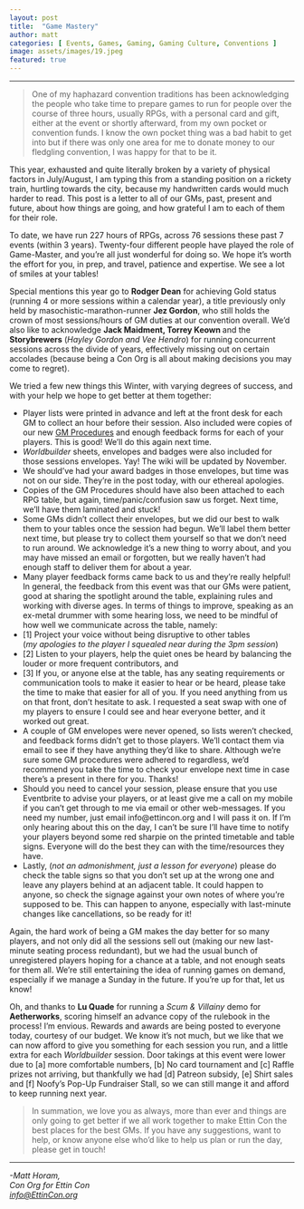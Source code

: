 ```yaml
---
layout: post
title:  "Game Mastery"
author: matt
categories: [ Events, Games, Gaming, Gaming Culture, Conventions ]
image: assets/images/19.jpeg
featured: true
---
```


<section name="ddb0" class="section section--body section--first"><div class="section-divider"><hr class="section-divider"></div><div class="section-content"><div class="section-inner sectionLayout--insetColumn"><blockquote name="d7f0" id="d7f0" class="graf graf--blockquote graf-after--h3">One of my haphazard convention traditions has been acknowledging the people who take time to prepare games to run for people over the course of three hours, usually RPGs, with a personal card and gift, either at the event or shortly afterward, from my own pocket or convention funds. I know the own pocket thing was a bad habit to get into but if there was only one area for me to donate money to our fledgling convention, I was happy for that to be it.</blockquote>

<p name="b86f" id="b86f" class="graf graf--p graf-after--figure">This year, exhausted and quite literally broken by a variety of physical factors in July/August, I am typing this from a standing position on a rickety train, hurtling towards the city, because my handwritten cards would much harder to read. This post is a letter to all of our GMs, past, present and future, about how things are going, and how grateful I am to each of them for their role.</p><p name="ab1e" id="ab1e" class="graf graf--p graf-after--p">To date, we have run 227 hours of RPGs, across 76 sessions these past 7 events (within 3 years). Twenty-four different people have played the role of Game-Master, and you’re all just wonderful for doing so. We hope it’s worth the effort for you, in prep, and travel, patience and expertise. We see a lot of smiles at your tables!</p><p name="8a91" id="8a91" class="graf graf--p graf-after--p">Special mentions this year go to <strong class="markup--strong markup--p-strong">Rodger Dean</strong> for achieving Gold status (running 4 or more sessions within a calendar year), a title previously only held by masochistic-marathon-runner <strong class="markup--strong markup--p-strong">Jez Gordon</strong>, who still holds the crown of most sessions/hours of GM duties at our convention overall. We’d also like to acknowledge <strong class="markup--strong markup--p-strong">Jack Maidment, Torrey Keown </strong>and the <strong class="markup--strong markup--p-strong">Storybrewers</strong> (<em class="markup--em markup--p-em">Hayley Gordon and Vee Hendro</em>) for running concurrent sessions across the divide of years, effectively missing out on certain accolades (because being a Con Org is all about making decisions you may come to regret).</p><p name="174c" id="174c" class="graf graf--p graf-after--p">We tried a few new things this Winter, with varying degrees of success, and with your help we hope to get better at them together:</p><ul class="postList"><li name="03e2" id="03e2" class="graf graf--li graf-after--p">Player lists were printed in advance and left at the front desk for each GM to collect an hour before their session. Also included were copies of our new <a href="https://EttinCon.org/GM" data-href="https://EttinCon.org/GM" class="markup--anchor markup--li-anchor" rel="noopener" target="_blank">GM Procedures</a> and enough feedback forms for each of your players. This is good! We’ll do this again next time.</li><li name="ac42" id="ac42" class="graf graf--li graf-after--li"><em class="markup--em markup--li-em">Worldbuilder</em> sheets, envelopes and badges were also included for those sessions envelopes. Yay! The wiki will be updated by November.</li><li name="abb7" id="abb7" class="graf graf--li graf-after--li">We should’ve had your award badges in those envelopes, but time was not on our side. They’re in the post today, with our ethereal apologies.</li><li name="d7af" id="d7af" class="graf graf--li graf-after--li">Copies of the GM Procedures should have also been attached to each RPG table, but again, time/panic/confusion saw us forget. Next time, we’ll have them laminated and stuck!</li><li name="1101" id="1101" class="graf graf--li graf-after--li">Some GMs didn’t collect their envelopes, but we did our best to walk them to your tables once the session had begun. We’ll label them better next time, but please try to collect them yourself so that we don’t need to run around. We acknowledge it’s a new thing to worry about, and you may have missed an email or forgotten, but we really haven’t had enough staff to deliver them for about a year.</li><li name="ef25" id="ef25" class="graf graf--li graf-after--li">Many player feedback forms came back to us and they’re really helpful! In general, the feedback from this event was that our GMs were patient, good at sharing the spotlight around the table, explaining rules and working with diverse ages. In terms of things to improve, speaking as an ex-metal drummer with some hearing loss, we need to be mindful of how well we communicate across the table, namely:</li><li name="0011" id="0011" class="graf graf--li graf-after--li">[1] Project your voice without being disruptive to other tables<br>(<em class="markup--em markup--li-em">my apologies to the player I squealed near during the 3pm session</em>)</li><li name="7cb3" id="7cb3" class="graf graf--li graf-after--li">[2] Listen to your players, help the quiet ones be heard by balancing the louder or more frequent contributors, and</li><li name="fc9a" id="fc9a" class="graf graf--li graf-after--li">[3] If you, or anyone else at the table, has any seating requirements or communication tools to make it easier to hear or be heard, please take the time to make that easier for all of you. If you need anything from us on that front, don’t hesitate to ask. I requested a seat swap with one of my players to ensure I could see and hear everyone better, and it worked out great.</li><li name="103c" id="103c" class="graf graf--li graf-after--li">A couple of GM envelopes were never opened, so lists weren’t checked, and feedback forms didn’t get to those players. We’ll contact them via email to see if they have anything they’d like to share. Although we’re sure some GM procedures were adhered to regardless, we’d recommend you take the time to check your envelope next time in case there’s a present in there for you. Thanks!</li><li name="2367" id="2367" class="graf graf--li graf-after--li">Should you need to cancel your session, please ensure that you use Eventbrite to advise your players, or at least give me a call on my mobile if you can’t get through to me via email or other web-messages. If you need my number, just email info@ettincon.org and I will pass it on. If I’m only hearing about this on the day, I can’t be sure I’ll have time to notify your players beyond some red sharpie on the printed timetable and table signs. Everyone will do the best they can with the time/resources they have.</li><li name="f543" id="f543" class="graf graf--li graf-after--li">Lastly, (<em class="markup--em markup--li-em">not an admonishment, just a lesson for everyone</em>) please do check the table signs so that you don’t set up at the wrong one and leave any players behind at an adjacent table. It could happen to anyone, so check the signage against your own notes of where you’re supposed to be. This can happen to anyone, especially with last-minute changes like cancellations, so be ready for it!</li></ul><p name="7fb6" id="7fb6" class="graf graf--p graf-after--li">Again, the hard work of being a GM makes the day better for so many players, and not only did all the sessions sell out (making our new last-minute seating process redundant), but we had the usual bunch of unregistered players hoping for a chance at a table, and not enough seats for them all. We’re still entertaining the idea of running games on demand, especially if we manage a Sunday in the future. If you’re up for that, let us know!</p><p name="130b" id="130b" class="graf graf--p graf-after--p">Oh, and thanks to <strong class="markup--strong markup--p-strong">Lu Quade</strong> for running a <em class="markup--em markup--p-em">Scum &amp; Villainy</em> demo for <strong class="markup--strong markup--p-strong">Aetherworks</strong>, scoring himself an advance copy of the rulebook in the process! I’m envious. Rewards and awards are being posted to everyone today, courtesy of our budget. We know it’s not much, but we like that we can now afford to give you something for each session you run, and a little extra for each <em class="markup--em markup--p-em">Worldbuilder</em> session. Door takings at this event were lower due to [a] more comfortable numbers, [b] No card tournament and [c] Raffle prizes not arriving, but thankfully we had [d] Patreon subsidy, [e] Shirt sales and [f] Noofy’s Pop-Up Fundraiser Stall, so we can still mange it and afford to keep running next year.</p><blockquote name="66b7" id="66b7" class="graf graf--blockquote graf-after--p graf--trailing">In summation, we love you as always, more than ever and things are only going to get better if we all work together to make Ettin Con the best places for the best GMs. If you have any suggestions, want to help, or know anyone else who’d like to help us plan or run the day, please get in touch!</blockquote></div></div></section><section name="ea90" class="section section--body section--last"><div class="section-divider"><hr class="section-divider"></div><div class="section-content"><div class="section-inner sectionLayout--insetColumn"><p name="d9c9" id="d9c9" class="graf graf--p graf--leading graf--trailing"><em class="markup--em markup--p-em">-Matt Horam,<br>Con Org for Ettin Con<br></em><a href="mailto:info@EttinCon.org" data-href="mailto:info@EttinCon.org" class="markup--anchor markup--p-anchor" target="_blank"><em class="markup--em markup--p-em">info@EttinCon.org</em></a></p></div></div></section>